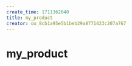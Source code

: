 ```yaml
---
create_time: 1711362040
title: my_product
creator: ou_8cb1a95e5b1beb29a8771423c207a767
---
```



# my_product

